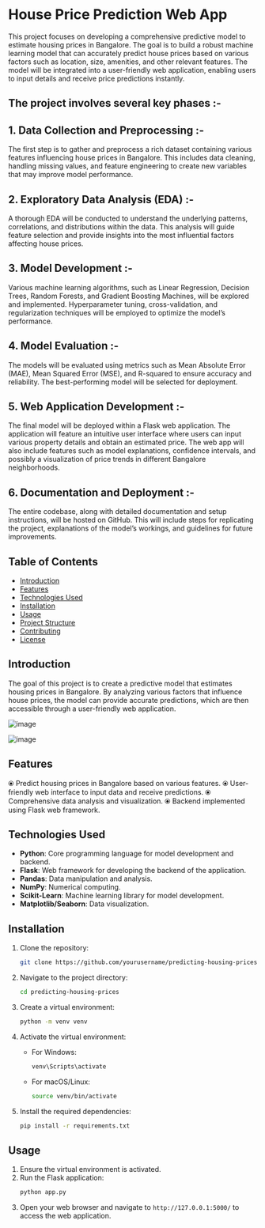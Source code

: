 # House Price Prediction Web App

This project focuses on developing a comprehensive predictive model to estimate housing prices in Bangalore. The goal is to build a robust machine learning model that can accurately predict house prices based on various factors such as location, size, amenities, and other relevant features. The model will be integrated into a user-friendly web application, enabling users to input details and receive price predictions instantly.

## The project involves several key phases :-

## 1. Data Collection and Preprocessing :- 
The first step is to gather and preprocess a rich dataset containing various features influencing house prices in Bangalore. This includes data cleaning, handling missing values, and feature engineering to create new variables that may improve model performance.

## 2. Exploratory Data Analysis (EDA) :- 
A thorough EDA will be conducted to understand the underlying patterns, correlations, and distributions within the data. This analysis will guide feature selection and provide insights into the most influential factors affecting house prices.

## 3. Model Development :- 
Various machine learning algorithms, such as Linear Regression, Decision Trees, Random Forests, and Gradient Boosting Machines, will be explored and implemented. Hyperparameter tuning, cross-validation, and regularization techniques will be employed to optimize the model’s performance.

## 4. Model Evaluation :- 
The models will be evaluated using metrics such as Mean Absolute Error (MAE), Mean Squared Error (MSE), and R-squared to ensure accuracy and reliability. The best-performing model will be selected for deployment.

## 5. Web Application Development :- 
The final model will be deployed within a Flask web application. The application will feature an intuitive user interface where users can input various property details and obtain an estimated price. The web app will also include features such as model explanations, confidence intervals, and possibly a visualization of price trends in different Bangalore neighborhoods.

## 6. Documentation and Deployment :- 
The entire codebase, along with detailed documentation and setup instructions, will be hosted on GitHub. This will include steps for replicating the project, explanations of the model’s workings, and guidelines for future improvements.

## Table of Contents
- [Introduction](#introduction)
- [Features](#features)
- [Technologies Used](#technologies-used)
- [Installation](#installation)
- [Usage](#usage)
- [Project Structure](#project-structure)
- [Contributing](#contributing)
- [License](#license)

## Introduction

The goal of this project is to create a predictive model that estimates housing prices in Bangalore. By analyzing various factors that influence house prices, the model can provide accurate predictions, which are then accessible through a user-friendly web application.

![image](https://github.com/user-attachments/assets/5ed5cfce-5e96-4895-888b-3e54d85bd334)

![image](https://github.com/user-attachments/assets/2173c424-d08e-47fd-a19d-301a9316b464)



## Features

⦿ Predict housing prices in Bangalore based on various features.
⦿ User-friendly web interface to input data and receive predictions.
⦿ Comprehensive data analysis and visualization.
⦿ Backend implemented using Flask web framework.

## Technologies Used

- **Python**: Core programming language for model development and backend.
- **Flask**: Web framework for developing the backend of the application.
- **Pandas**: Data manipulation and analysis.
- **NumPy**: Numerical computing.
- **Scikit-Learn**: Machine learning library for model development.
- **Matplotlib/Seaborn**: Data visualization.

## Installation

1. Clone the repository:
    ```bash
    git clone https://github.com/yourusername/predicting-housing-prices.git
    ```
2. Navigate to the project directory:
    ```bash
    cd predicting-housing-prices
    ```
3. Create a virtual environment:
    ```bash
    python -m venv venv
    ```
4. Activate the virtual environment:

    - For Windows:
        ```bash
        venv\Scripts\activate
        ```
    - For macOS/Linux:
        ```bash
        source venv/bin/activate
        ```
5. Install the required dependencies:
    ```bash
    pip install -r requirements.txt
    ```

## Usage

1. Ensure the virtual environment is activated.
2. Run the Flask application:
    ```bash
    python app.py
    ```
3. Open your web browser and navigate to `http://127.0.0.1:5000/` to access the web application.
